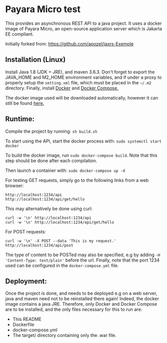 # Payara Micro test

This provides an asynchronous REST API to a java project. It uses a docker image of Payara Micro, an open-source application server which is Jakarta EE compliant.

Initially forked from: <https://github.com/apozel/jaxrs-Exemple>


## Installation (Linux)

Install Java 1.8 (JDK + JRE), and maven 3.6.3. Don't forget to export the JAVA_HOME and M2_HOME environment variables, and if under a proxy to properly setup the ``` setting.xml ``` file, which must be placed in the ```~/.m2``` directory. Finally, install [Docker](https://docs.docker.com/engine/install) and [Docker Compose.](https://docs.docker.com/compose/install)

The docker image used will be downloaded automatically, however it can still be found [here.](https://hub.docker.com/r/payara/micro)


## Runtime:

Compile the project by running: ``` sh build.sh ```

To start using the API, start the docker process with: ``` sudo systemctl start docker ```

To build the docker image, run ``` sudo docker-compose build ```. Note that this step should be done after each compilation.

Then launch a container with: ``` sudo docker-compose up -d ```

For testing GET requests, simply go to the following links from a web browser:

```
http://localhost:1234/api
http://localhost:1234/api/get/hello
```

This may alternatively be done using curl:

```
curl -w '\n' http://localhost:1234/api
curl -w '\n' http://localhost:1234/api/get/hello
```

For POST requests:

```
curl -w '\n' -X POST --data 'This is my request.' http://localhost:1234/api/post
```

The type of content to be POSTed may also be specified, e.g by adding ``` -H 'Content-Type: text/plain' ``` before the url. Finally, note that the port 1234 used can be configured in the ``` docker-compose.yml ``` file.


## Deployment:

Once the project is done, and needs to be deployed e.g on a web server, java and maven need not to be reinstalled there again! Indeed, the docker image contains a java JRE. Therefore, only Docker and Docker Compose are to be installed, and the only files necessary for this to run are:

- This README
- Dockerfile
- docker-compose.yml
- The target/ directory containing only the .war file.
